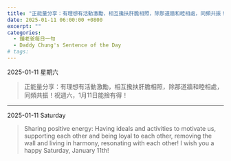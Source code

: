 ```yaml
---
title: "正能量分享：有理想有活動激勵，相互攙扶肝膽相照，除那道牆和睦相處，同頻共振！祝週六，1月11日能捨有得！ <br> Sharing positive energy: Having ideals and activities to motivate us, supporting each other and being loyal to each other, removing the wall and living in harmony, resonating with each other! I wish you a happy Saturday, January 11th!"
date: 2025-01-11 06:00:00 +0800
excerpt: ""
categories:
  - 鍾老爸每日一句
  - Daddy Chung's Sentence of the Day
# tags:
---
```


2025-01-11 星期六

> 正能量分享：有理想有活動激勵，相互攙扶肝膽相照，除那道牆和睦相處，同頻共振！祝週六，1月11日能捨有得！

---

2025-01-11 Saturday

> Sharing positive energy: Having ideals and activities to motivate us, supporting each other and being loyal to each other, removing the wall and living in harmony, resonating with each other! I wish you a happy Saturday, January 11th!
